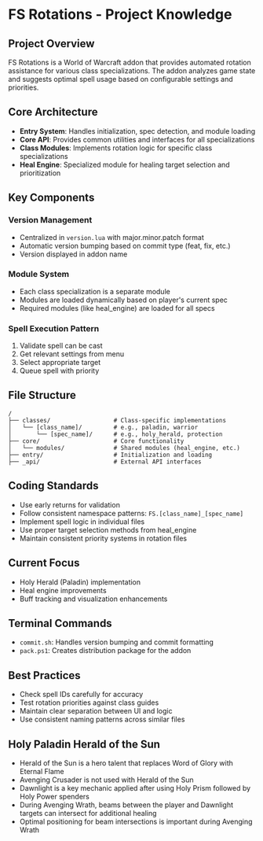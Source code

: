 # FS Rotations - Project Knowledge

## Project Overview

FS Rotations is a World of Warcraft addon that provides automated rotation assistance for various class specializations. The addon analyzes game state and suggests optimal spell usage based on configurable settings and priorities.

## Core Architecture

- **Entry System**: Handles initialization, spec detection, and module loading
- **Core API**: Provides common utilities and interfaces for all specializations
- **Class Modules**: Implements rotation logic for specific class specializations
- **Heal Engine**: Specialized module for healing target selection and prioritization

## Key Components

### Version Management
- Centralized in `version.lua` with major.minor.patch format
- Automatic version bumping based on commit type (feat, fix, etc.)
- Version displayed in addon name

### Module System
- Each class specialization is a separate module
- Modules are loaded dynamically based on player's current spec
- Required modules (like heal_engine) are loaded for all specs

### Spell Execution Pattern
1. Validate spell can be cast
2. Get relevant settings from menu
3. Select appropriate target
4. Queue spell with priority

## File Structure

```
/
├── classes/                  # Class-specific implementations
│   └── [class_name]/         # e.g., paladin, warrior
│       └── [spec_name]/      # e.g., holy_herald, protection
├── core/                     # Core functionality
│   └── modules/              # Shared modules (heal_engine, etc.)
├── entry/                    # Initialization and loading
├── _api/                     # External API interfaces
```

## Coding Standards

- Use early returns for validation
- Follow consistent namespace patterns: `FS.[class_name]_[spec_name]`
- Implement spell logic in individual files
- Use proper target selection methods from heal_engine
- Maintain consistent priority systems in rotation files

## Current Focus

- Holy Herald (Paladin) implementation
- Heal engine improvements
- Buff tracking and visualization enhancements

## Terminal Commands

- `commit.sh`: Handles version bumping and commit formatting
- `pack.ps1`: Creates distribution package for the addon

## Best Practices

- Check spell IDs carefully for accuracy
- Test rotation priorities against class guides
- Maintain clear separation between UI and logic
- Use consistent naming patterns across similar files

## Holy Paladin Herald of the Sun

- Herald of the Sun is a hero talent that replaces Word of Glory with Eternal Flame
- Avenging Crusader is not used with Herald of the Sun
- Dawnlight is a key mechanic applied after using Holy Prism followed by Holy Power spenders
- During Avenging Wrath, beams between the player and Dawnlight targets can intersect for additional healing
- Optimal positioning for beam intersections is important during Avenging Wrath
